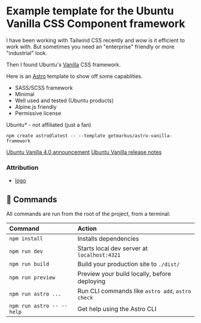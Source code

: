 # Example template for the Ubuntu Vanilla CSS Component framework

I have been working with Tailwind CSS recently and wow is it efficient to work with. But sometimes you need an "enterprise" friendly or more "industrial" look. 

Then I found Ubuntu's [Vanilla](https://vanillaframework.io/) CSS framework. 

Here is an [Astro](https://astro.build/) template to show off some capablities.

* SASS/SCSS framework
* Minimal
* Well used and tested (Ubuntu products)
* Alpine.js friendly
* Permissive license

Ubuntu* - not affiliated (just a fan)

```
npm create astro@latest -- --template getmarkus/astro-vanilla-framework
```

[Ubuntu Vanilla 4.0 announcement](https://ubuntu.com/blog/vanilla-4-0-release)
[Ubuntu Vanilla release notes](https://github.com/canonical/vanilla-framework/releases/)

### Attribution
* [logo](https://logoipsum.com/)

## 🧞 Commands

All commands are run from the root of the project, from a terminal:

| Command                   | Action                                           |
| :------------------------ | :----------------------------------------------- |
| `npm install`             | Installs dependencies                            |
| `npm run dev`             | Starts local dev server at `localhost:4321`      |
| `npm run build`           | Build your production site to `./dist/`          |
| `npm run preview`         | Preview your build locally, before deploying     |
| `npm run astro ...`       | Run CLI commands like `astro add`, `astro check` |
| `npm run astro -- --help` | Get help using the Astro CLI                     |


